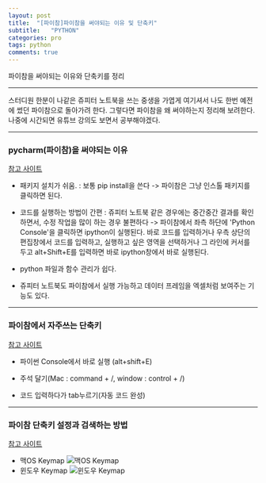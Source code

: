 ```yaml
---
layout: post
title:  "[파이참]파이참을 써야되는 이유 및 단축키"
subtitle:   "PYTHON"
categories: pro
tags: python
comments: true
---
```


파이참을 써야되는 이유와 단축키를 정리

---
스터디원 한분이 나같은 쥬피터 노트북을 쓰는 중생을 가엽게 여기셔서 나도 한번 예전에 썼던 파이참으로 돌아가려 한다. 그렇다면 파이참을 왜 써야하는지 정리해 보려한다.
나중에 시간되면 유튜브 강의도 보면서 공부해야겠다.

---
### pycharm(파이참)을 써야되는 이유
[참고 사이트](https://tariat.tistory.com/73)

- 패키지 설치가 쉬움. : 보통 pip install을 쓴다 -> 파이참은 그냥 인스톨 패키지를 클릭하면 된다.

- 코드를 실행하는 방법이 간편 : 쥬피터 노트북 같은 경우에는 중간중간 결과를 확인하면서, 수정 작업을 많이 하는 경우 불편하다 -> 파이참에서 좌측 하단에 'Python Console'을 클릭하면 ipython이 실행된다. 바로 코드를 입력하거나 우측 상단의 편집창에서 코드를 입력하고,
실행하고 싶은 영역을 선택하거나 그 라인에 커서를 두고 alt+Shift+E를 입력하면 바로 ipython창에서 바로 실행된다.

- python 파일과 함수 관리가 쉽다.

- 쥬피터 노트북도 파이참에서 실행 가능하고 데이터 프레임을 엑셀처럼 보여주는 기능도 있다.

---
### 파이참에서 자주쓰는 단축키
[참고 사이트](https://tariat.tistory.com/336)

- 파이썬 Console에서 바로 실행 (alt+shift+E)

- 주석 달기(Mac : command + /, window : control + /)

- 코드 입력하다가 tab누르기(자동 코드 완성)

---
### 파이참 단축키 설정과 검색하는 방법
[참고 사이트](https://mainia.tistory.com/5611)

- 맥OS Keymap
![맥OS Keymap](https://t1.daumcdn.net/cfile/tistory/9921213B5AE5A32434)  
- 윈도우 Keymap
![윈도우 Keymap](https://t1.daumcdn.net/cfile/tistory/99A6593B5AE5A32526)
